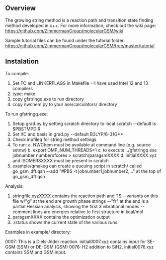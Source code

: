 ## Overview
The growing string method is a reaction path and transition state finding method developed in c++. For more information, check out the wiki page:
https://github.com/ZimmermanGroup/molecularGSM/wiki

Sample tutorial files can be found under the tutorial folder:
https://github.com/ZimmermanGroup/molecularGSM/tree/master/tutorial

## Instalation
To compile:

1. Set FC and LINKERFLAGS in Makefile
 --I have used Intel 12 and 13 compilers 
2. type: make
3. copy gfstringq.exe to run directory
4. copy nwchem.py to your ase/calculators/ directory


To run gfstringq.exe:

1. Setup grad.py by setting scratch directory to local scratch
 --default is $PBSTMPDIR
2. Set XC and basis in grad.py
 --default B3LYP/6-31G**
3. Check inpfileq for string method settings
4. To run:
 a. NWChem must be available at command line (e.g. source setnw)
 b. export OMP_NUM_THREADS=1
 c. to execute: ./gfstringq.exe jobnumber numberofcores > scratch/paragsmXXXX
 d. initialXXXX.xyz and ISOMERSXXXX must be present in scratch
5. example/qmakeg can create a queuing script in scratch/ called go_gsm_dft.qsh
 --add "#PBS -t jobnumber1,jobnumber2,..." at the top of go_gsm_dft.qsh


Analysis:

1. stringfile.xyzXXXX contains the reaction path and TS
 --variants on this file w/"g" at the end are growth phase strings
 --"fr" at the end is a partial Hessian analysis, showing the first 3 vibrational modes
 --comment lines are energies relative to first structure in kcal/mol
2. paragsmXXXX contains the optimization output
3. ./status shows the current state of the various runs


Examples in example/ directory:

0007: This is a Diels-Alder reaction. initial0007.xyz contains input for SE-GSM (SSM) or DE-GSM (GSM)
0076: H2 addition to SiH2. initial0076.xyz contains SSM and GSM input.
